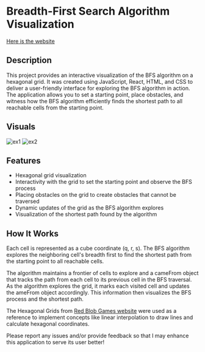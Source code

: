 # Breadth-First Search Algorithm Visualization
[Here is the website](https://www.visualizebfs.com/)

## Description
This project provides an interactive visualization of the BFS algorithm on a hexagonal grid. It was created using JavaScript, React, HTML, and CSS to deliver a user-friendly interface for exploring the BFS algorithm in action. The application allows you to set a starting point, place obstacles, and witness how the BFS algorithm efficiently finds the shortest path to all reachable cells from the starting point.

## Visuals
![ex1](https://github.com/Markgergis100/Chess-Engine/assets/121286835/c86f3842-d0b3-4bc8-a9ff-c13c90e6b2eb)
![ex2](https://github.com/Markgergis100/Chess-Engine/assets/121286835/038f9a3a-8fe5-461d-997c-288e9fc84176)

## Features
- Hexagonal grid visualization
- Interactivity with the grid to set the starting point and observe the BFS process
- Placing obstacles on the grid to create obstacles that cannot be traversed
- Dynamic updates of the grid as the BFS algorithm explores
- Visualization of the shortest path found by the algorithm

## How It Works
Each cell is represented as a cube coordinate (q, r, s). The BFS algorithm explores the neighboring cell's breadth first to find the shortest path from the starting point to all reachable cells.

The algorithm maintains a frontier of cells to explore and a cameFrom object that tracks the path from each cell to its previous cell in the BFS traversal. As the algorithm explores the grid, it marks each visited cell and updates the ameFrom object accordingly. This information then visualizes the BFS process and the shortest path.

The Hexagonal Grids from [Red Blob Games website](https://www.redblobgames.com/grids/hexagons/) were used as a reference to implement concepts like linear interpolation to draw lines and calculate hexagonal coordinates.

Please report any issues and/or provide feedback so that I may enhance this application to serve its user better!
